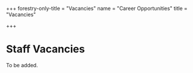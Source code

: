 +++
forestry-only-title = "Vacancies"
name = "Career Opportunities"
title = "Vacancies"

+++
# Staff Vacancies

To be added.